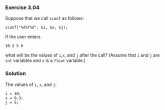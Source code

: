 ### Exercise 3.04
Suppose that we call `scanf` as follows:
```
scanf("%d%f%d", &i, &x, &j);
```
If the user enters
```
10.3 5 6
```
what will be the values of `i`,`x`, and `j` after the call? (Assume that `i` and `j` are `int` variables and `x` is a `float` variable.)

### Solution
The values of `i`, `x`, and `j`:
```
i = 10;
x = 0.3;
j = 5;
```
